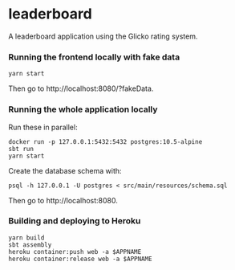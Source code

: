# leaderboard

A leaderboard application using the Glicko rating system.

### Running the frontend locally with fake data
```
yarn start
```
Then go to http://localhost:8080/?fakeData.

### Running the whole application locally
Run these in parallel:
```
docker run -p 127.0.0.1:5432:5432 postgres:10.5-alpine
sbt run
yarn start
```
Create the database schema with:
```
psql -h 127.0.0.1 -U postgres < src/main/resources/schema.sql
```
Then go to http://localhost:8080.

### Building and deploying to Heroku
```
yarn build
sbt assembly
heroku container:push web -a $APPNAME
heroku container:release web -a $APPNAME
```
